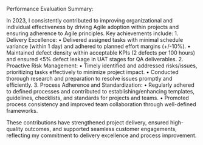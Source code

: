Performance Evaluation Summary:

In 2023, I consistently contributed to improving organizational and individual effectiveness by driving Agile adoption within projects and ensuring adherence to Agile principles. Key achievements include:
	1.	Delivery Excellence:
	•	Delivered assigned tasks with minimal schedule variance (within 1 day) and adhered to planned effort margins (+/-10%).
	•	Maintained defect density within acceptable KPIs (2 defects per 100 hours) and ensured <5% defect leakage in UAT stages for QA deliverables.
	2.	Proactive Risk Management:
	•	Timely identified and addressed risks/issues, prioritizing tasks effectively to minimize project impact.
	•	Conducted thorough research and preparation to resolve issues promptly and efficiently.
	3.	Process Adherence and Standardization:
	•	Regularly adhered to defined processes and contributed to establishing/enhancing templates, guidelines, checklists, and standards for projects and teams.
	•	Promoted process consistency and improved team collaboration through well-defined frameworks.

These contributions have strengthened project delivery, ensured high-quality outcomes, and supported seamless customer engagements, reflecting my commitment to delivery excellence and process improvement.